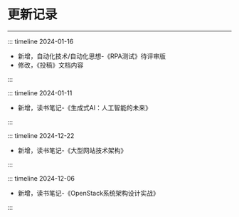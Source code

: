 # 更新记录

---

::: timeline 2024-01-16

- 新增，自动化技术/自动化思想-《RPA测试》待评审版
- 修改，《投稿》文档内容

:::

::: timeline 2024-01-11

- 新增，读书笔记-《生成式AI：人工智能的未来》

:::

::: timeline 2024-12-22

- 新增，读书笔记-《大型网站技术架构》

:::

::: timeline 2024-12-06

- 新增，读书笔记-《OpenStack系统架构设计实战》

:::
